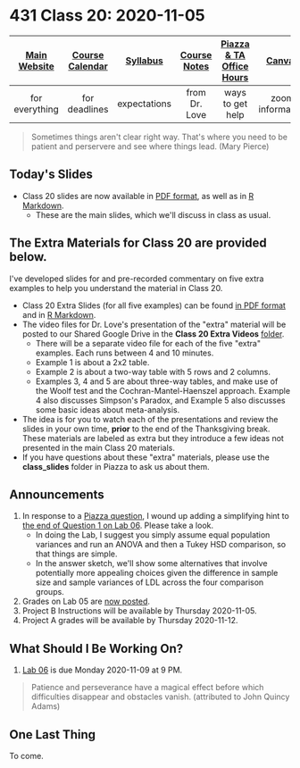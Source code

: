 # 431 Class 20: 2020-11-05

[Main Website](https://thomaselove.github.io/431/) | [Course Calendar](https://thomaselove.github.io/431/calendar.html) | [Syllabus](https://thomaselove.github.io/431-2020-syllabus/) | [Course Notes](https://thomaselove.github.io/431-notes/) | [Piazza & TA Office Hours](https://thomaselove.github.io/431/contact.html) | [Canvas](https://canvas.case.edu) | [Data and Code](https://thomaselove.github.io/431/data_index.html)
:-----------: | :--------------: | :----------: | :---------: | :-------------: | :-----------: | :------------:
for everything | for deadlines | expectations | from Dr. Love | ways to get help | zoom information | for downloads

> Sometimes things aren't clear right way. That's where you need to be patient and perservere and see where things lead. (Mary Pierce)

## Today's Slides

- Class 20 slides are now available in [PDF format](https://github.com/THOMASELOVE/431-2020/blob/master/classes/class20/431_class-20-slides_2020.pdf), as well as in [R Markdown](https://github.com/THOMASELOVE/431-2020/blob/master/classes/class20/431_class-20-slides_2020.Rmd).
    - These are the main slides, which we'll discuss in class as usual.
    
## The Extra Materials for Class 20 are provided below.

I've developed slides for and pre-recorded commentary on five extra examples to help you understand the material in Class 20.

- Class 20 Extra Slides (for all five examples) can be found [in PDF format](https://github.com/THOMASELOVE/431-2020/blob/master/classes/class20/extra/431_class-20-extra-slides_2020.pdf) and in [R Markdown](https://github.com/THOMASELOVE/431-2020/blob/master/classes/class20/extra/431_class-20-extra-slides_2020.Rmd).
- The video files for Dr. Love's presentation of the "extra" material will be posted to our Shared Google Drive in the **Class 20 Extra Videos** [folder](https://drive.google.com/drive/folders/1fVDvQavNJoRoJbjmKNX8yRAhugjWtSb9?usp=sharing).
    - There will be a separate video file for each of the five "extra" examples. Each runs between 4 and 10 minutes.
    - Example 1 is about a 2x2 table.
    - Example 2 is about a two-way table with 5 rows and 2 columns.
    - Examples 3, 4 and 5 are about three-way tables, and make use of the Woolf test and the Cochran-Mantel-Haenszel approach. Example 4 also discusses Simpson's Paradox, and Example 5 also discusses some basic ideas about meta-analysis.
- The idea is for you to watch each of the presentations and review the slides in your own time, **prior** to the end of the Thanksgiving break. These materials are labeled as extra but they introduce a few ideas not presented in the main Class 20 materials.
- If you have questions about these "extra" materials, please use the **class_slides** folder in Piazza to ask us about them.

## Announcements

1. In response to a [Piazza question](https://piazza.com/class/kdg1ivfsee12rr?cid=299), I wound up adding a simplifying hint to [the end of Question 1 on Lab 06](https://github.com/THOMASELOVE/431-2020/blob/master/labs/lab06/lab06.md). Please take a look.
    - In doing the Lab, I suggest you simply assume equal population variances and run an ANOVA and then a Tukey HSD comparison, so that things are simple.
    - In the answer sketch, we'll show some alternatives that involve potentially more appealing choices given the difference in sample size and sample variances of LDL across the four comparison groups.
2. Grades on Lab 05 are [now posted](http://bit.ly/431-2020-grades).
3. Project B Instructions will be available by Thursday 2020-11-05. 
4. Project A grades will be available by Thursday 2020-11-12.

## What Should I Be Working On?

1. [Lab 06](https://github.com/THOMASELOVE/431-2020/blob/master/labs/lab06/lab06.md) is due Monday 2020-11-09 at 9 PM.

> Patience and perseverance have a magical effect before which difficulties disappear and obstacles vanish. (attributed to John Quincy Adams)

## One Last Thing

To come.
